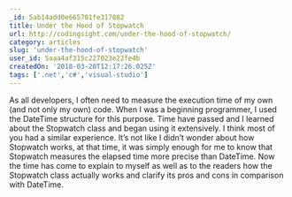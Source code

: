 ```yaml
---
_id: 5ab14add0e665701fe317082
title: Under the Hood of Stopwatch
url: http://codingsight.com/under-the-hood-of-stopwatch/
category: articles
slug: 'under-the-hood-of-stopwatch'
user_id: 5aaa4af315c227023e22fe4b
createdOn: '2018-03-20T12:17:26.025Z'
tags: ['.net','c#','visual-studio']
---
```


As all developers, I often need to measure the execution time of my own (and not only my own) code. When I was a beginning programmer, I used the DateTime structure for this purpose. Time have passed and I learned about the Stopwatch class and began using it extensively. I think most of you had a similar experience. It’s not like I didn’t wonder about how Stopwatch works, at that time, it was simply enough for me to know that Stopwatch measures the elapsed time more precise than DateTime. Now the time has come to explain to myself as well as to the readers how the Stopwatch class actually works and clarify its pros and cons in comparison with DateTime.
